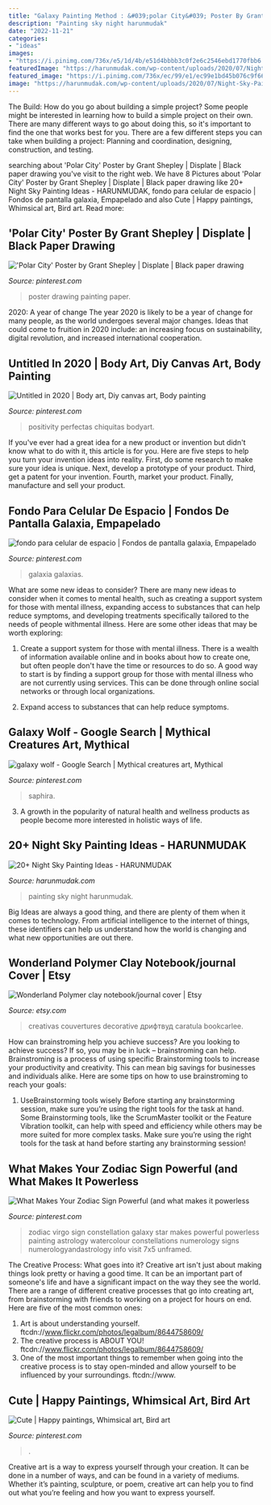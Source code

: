 ```yaml
---
title: "Galaxy Painting Method : &#039;polar City&#039; Poster By Grant Shepley"
description: "Painting sky night harunmudak"
date: "2022-11-21"
categories:
- "ideas"
images:
- "https://i.pinimg.com/736x/e5/1d/4b/e51d4bbbb3c0f2e6c2546ebd1770fbb6.jpg"
featuredImage: "https://harunmudak.com/wp-content/uploads/2020/07/Night-Sky-Painting-15-766x1024.jpg"
featured_image: "https://i.pinimg.com/736x/ec/99/e1/ec99e1bd45b076c9f66a0654a4b4922a.jpg"
image: "https://harunmudak.com/wp-content/uploads/2020/07/Night-Sky-Painting-15-766x1024.jpg"
---
```



The Build: How do you go about building a simple project?
Some people might be interested in learning how to build a simple project on their own. There are many different ways to go about doing this, so it's important to find the one that works best for you. There are a few different steps you can take when building a project: Planning and coordination, designing, construction, and testing.

	

		
searching about &#039;Polar City&#039; Poster by Grant Shepley | Displate | Black paper drawing you've visit to the right web. We have 8 Pictures about &#039;Polar City&#039; Poster by Grant Shepley | Displate | Black paper drawing like 20+ Night Sky Painting Ideas - HARUNMUDAK, fondo para celular de espacio | Fondos de pantalla galaxia, Empapelado and also Cute | Happy paintings, Whimsical art, Bird art. Read more:
		
    
## &#039;Polar City&#039; Poster By Grant Shepley | Displate | Black Paper Drawing

<img loading=lazy src="https://i.pinimg.com/736x/0f/0c/51/0f0c51a19c4f059e46e8c673c7a20316.jpg" onerror="this.onerror=null;this.src='https://tse2.mm.bing.net/th?id=OIP.j26kAYsAbD5A-78d2uIsUgAAAA&amp;pid=15.1';" alt="&#039;Polar City&#039; Poster by Grant Shepley | Displate | Black paper drawing">

_Source: pinterest.com_

>poster drawing painting paper. 

	

2020: A year of change
The year 2020 is likely to be a year of change for many people, as the world undergoes several major changes. Ideas that could come to fruition in 2020 include: an increasing focus on sustainability, digital revolution, and increased international cooperation.

    
## Untitled In 2020 | Body Art, Diy Canvas Art, Body Painting

<img loading=lazy src="https://i.pinimg.com/736x/b8/9f/d3/b89fd303dd4fffe512ade8f043884245.jpg" onerror="this.onerror=null;this.src='https://tse4.mm.bing.net/th?id=OIP.uoaVu26LmUjEDgMMT7IW0AHaKE&amp;pid=15.1';" alt="Untitled in 2020 | Body art, Diy canvas art, Body painting">

_Source: pinterest.com_

>positivity perfectas chiquitas bodyart. 

	

If you've ever had a great idea for a new product or invention but didn't know what to do with it, this article is for you. Here are five steps to help you turn your invention ideas into reality. First, do some research to make sure your idea is unique. Next, develop a prototype of your product. Third, get a patent for your invention. Fourth, market your product. Finally, manufacture and sell your product.

    
## Fondo Para Celular De Espacio | Fondos De Pantalla Galaxia, Empapelado

<img loading=lazy src="https://i.pinimg.com/736x/96/21/5e/96215e402fa85de3ce29551d0b23d5b8.jpg" onerror="this.onerror=null;this.src='https://tse3.mm.bing.net/th?id=OIP.Jsw8WhqCBvyCbIA_32q8eQHaLG&amp;pid=15.1';" alt="fondo para celular de espacio | Fondos de pantalla galaxia, Empapelado">

_Source: pinterest.com_

>galaxia galaxias. 

	

What are some new ideas to consider?
There are many new ideas to consider when it comes to mental health, such as creating a support system for those with mental illness, expanding access to substances that can help reduce symptoms, and developing treatments specifically tailored to the needs of people withmental illness. Here are some other ideas that may be worth exploring:
1. Create a support system for those with mental illness. There is a wealth of information available online and in books about how to create one, but often people don't have the time or resources to do so. A good way to start is by finding a support group for those with mental illness who are not currently using services. This can be done through online social networks or through local organizations.

2. Expand access to substances that can help reduce symptoms.

    
## Galaxy Wolf - Google Search | Mythical Creatures Art, Mythical

<img loading=lazy src="https://i.pinimg.com/736x/ec/99/e1/ec99e1bd45b076c9f66a0654a4b4922a.jpg" onerror="this.onerror=null;this.src='https://tse4.mm.bing.net/th?id=OIP.yScOmJhlUnS1sSPZ5_5fLgAAAA&amp;pid=15.1';" alt="galaxy wolf - Google Search | Mythical creatures art, Mythical">

_Source: pinterest.com_

>saphira. 

	

3. A growth in the popularity of natural health and wellness products as people become more interested in holistic ways of life. 

    
## 20+ Night Sky Painting Ideas - HARUNMUDAK

<img loading=lazy src="https://harunmudak.com/wp-content/uploads/2020/07/Night-Sky-Painting-15-766x1024.jpg" onerror="this.onerror=null;this.src='https://tse2.mm.bing.net/th?id=OIP.ISmpnix_YSdlOqz9iNf_DwHaJ5&amp;pid=15.1';" alt="20+ Night Sky Painting Ideas - HARUNMUDAK">

_Source: harunmudak.com_

>painting sky night harunmudak. 

	

Big Ideas are always a good thing, and there are plenty of them when it comes to technology. From artificial intelligence to the internet of things, these identifiers can help us understand how the world is changing and what new opportunities are out there.

    
## Wonderland Polymer Clay Notebook/journal Cover | Etsy

<img loading=lazy src="https://i.etsystatic.com/8680537/r/il/a9e253/914147543/il_794xN.914147543_eeo4.jpg" onerror="this.onerror=null;this.src='https://tse3.mm.bing.net/th?id=OIP.OYyBodqN1i4x0ZRMpYxUSwHaKU&amp;pid=15.1';" alt="Wonderland Polymer clay notebook/journal cover | Etsy">

_Source: etsy.com_

>creativas couvertures decorative дрифтвуд caratula bookcarlee. 

	

How can brainstroming help you achieve success?
Are you looking to achieve success? If so, you may be in luck – brainstroming can help. Brainstroming is a process of using specific Brainstorming tools to increase your productivity and creativity. This can mean big savings for businesses and individuals alike. Here are some tips on how to use brainstroming to reach your goals: 
1. UseBrainstorming tools wisely 
Before starting any brainstorming session, make sure you’re using the right tools for the task at hand. Some Brainstorming tools, like the ScrumMaster toolkit or the Feature Vibration toolkit, can help with speed and efficiency while others may be more suited for more complex tasks. Make sure you’re using the right tools for the task at hand before starting any brainstorming session! 

    
## What Makes Your Zodiac Sign Powerful (and What Makes It Powerless

<img loading=lazy src="https://i.pinimg.com/736x/e5/1d/4b/e51d4bbbb3c0f2e6c2546ebd1770fbb6.jpg" onerror="this.onerror=null;this.src='https://tse3.mm.bing.net/th?id=OIP.Kzc8EBoNJploJFdRy4-7FAHaKX&amp;pid=15.1';" alt="What Makes Your Zodiac Sign Powerful (and what makes it powerless">

_Source: pinterest.com_

>zodiac virgo sign constellation galaxy star makes powerful powerless painting astrology watercolour constellations numerology signs numerologyandastrology info visit 7x5 unframed. 

	

The Creative Process: What goes into it?
Creative art isn't just about making things look pretty or having a good time. It can be an important part of someone's life and have a significant impact on the way they see the world. There are a range of different creative processes that go into creating art, from brainstorming with friends to working on a project for hours on end. Here are five of the most common ones: 
1) Art is about understanding yourself. ftcdn://www.flickr.com/photos/legalbum/8644758609/
2) The creative process is ABOUT YOU! ftcdn://www.flickr.com/photos/legalbum/8644758609/
3) One of the most important things to remember when going into the creative process is to stay open-minded and allow yourself to be influenced by your surroundings. ftcdn://www.

    
## Cute | Happy Paintings, Whimsical Art, Bird Art

<img loading=lazy src="https://i.pinimg.com/736x/c6/fe/e4/c6fee4493ab2018011b1df94f27720ee.jpg" onerror="this.onerror=null;this.src='https://tse3.mm.bing.net/th?id=OIP.Pt5okMTANDQpTY4DlLEu-wHaLl&amp;pid=15.1';" alt="Cute | Happy paintings, Whimsical art, Bird art">

_Source: pinterest.com_

>. 

	

Creative art is a way to express yourself through your creation. It can be done in a number of ways, and can be found in a variety of mediums. Whether it’s painting, sculpture, or poem, creative art can help you to find out what you’re feeling and how you want to express yourself.

